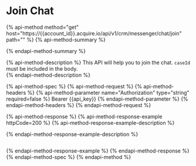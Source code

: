 # Join Chat

{% api-method method="get" host="https://{{account\_id}}.acquire.io/api/v1/crm/messenger/chat/join" path="" %}
{% api-method-summary %}

{% endapi-method-summary %}

{% api-method-description %}
This API will help you to join the chat. `caseId` must be included in the body.  
{% endapi-method-description %}

{% api-method-spec %}
{% api-method-request %}
{% api-method-headers %}
{% api-method-parameter name="Authorization" type="string" required=false %}
Bearer {{api\_key}}
{% endapi-method-parameter %}
{% endapi-method-headers %}
{% endapi-method-request %}

{% api-method-response %}
{% api-method-response-example httpCode=200 %}
{% api-method-response-example-description %}

{% endapi-method-response-example-description %}

```

```
{% endapi-method-response-example %}
{% endapi-method-response %}
{% endapi-method-spec %}
{% endapi-method %}

